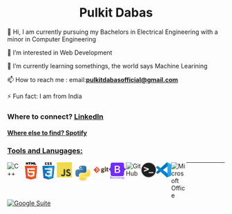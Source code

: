 <h1 align = "center">Pulkit Dabas</h1>

👋 Hi, I am currently pursuing my Bachelors in Electrical Engineering with a minor in Computer Engineering

👀 I’m interested in Web Development

🌱 I’m currently learning somethings, the world says Machine Learining

📫 How to reach me : email:**pulkitdabasofficial@gmail.com**

⚡ Fun fact: I am from India
<h3>
  Where to connect?
<a href="www.linkedin.com/in/pulkit-d7">LinkedIn
</h3>
<h4>
  Where else to find?
<a href="https://open.spotify.com/artist/3vMHKHaSfkb6dZC4P9hMI8?si=xA0zPWAFQXGhXMkQboHVb">Spotify
</h4>

<h3>Tools and Lanugages:</h3>
<p>
<img align="left" alt="C++" width="35px" src="https://raw.githubusercontent.com/isocpp/logos/master/cpp_logo.png" />
<img align="left" alt="HTML5" width="40px" src="https://raw.githubusercontent.com/github/explore/80688e429a7d4ef2fca1e82350fe8e3517d3494d/topics/html/html.png" />
<img align="left" alt="CSS3" width="40px" src="https://raw.githubusercontent.com/github/explore/80688e429a7d4ef2fca1e82350fe8e3517d3494d/topics/css/css.png" />
<img align="left" alt="JavaScript" width="35px" src="https://raw.githubusercontent.com/github/explore/80688e429a7d4ef2fca1e82350fe8e3517d3494d/topics/javascript/javascript.png" />
<img align="left" alt="Python" width="50px" src="https://raw.githubusercontent.com/github/explore/80688e429a7d4ef2fca1e82350fe8e3517d3494d/topics/python/python.png" />
<img align="left" alt="Git" width="35px" src="https://raw.githubusercontent.com/github/explore/80688e429a7d4ef2fca1e82350fe8e3517d3494d/topics/git/git.png" />
<img align="left" src="https://raw.githubusercontent.com/devicons/devicon/master/icons/bootstrap/bootstrap-plain-wordmark.svg" alt="bootstrap" width="40" height="40"/>
<img align="left" alt="GitHub" width="35px" src="https://user-images.githubusercontent.com/90901154/145535333-61361246-52a5-4756-a517-966f25c27b0a.png" />
<img align="left" alt="Terminal" width="35px" src="https://raw.githubusercontent.com/github/explore/80688e429a7d4ef2fca1e82350fe8e3517d3494d/topics/terminal/terminal.png" />
<img align="left" alt="Visual Studio Code" width="35px" src="https://raw.githubusercontent.com/github/explore/80688e429a7d4ef2fca1e82350fe8e3517d3494d/topics/visual-studio-code/visual-studio-code.png"/>
  <img align="left" alt="Microsoft Office" width="35px" src="https://imgs.search.brave.com/JnKPaKQg1_mdIQKuChr7mK8LV1_dg4qknDd1Or_vrGc/rs:fit:500:0:0:0/g:ce/aHR0cHM6Ly93d3cu/bG9nby53aW5lL2Ev/bG9nby9NaWNyb3Nv/ZnRfT2ZmaWNlL01p/Y3Jvc29mdF9PZmZp/Y2UtTG9nby53aW5l/LnN2Zw"/>
  <hr/>
  <img align = "center" src = "https://imgs.search.brave.com/508ZaH_H1gSYtGeI8-uiJqG-XuI4WNjkl475uri_nU0/rs:fit:860:0:0:0/g:ce/aHR0cHM6Ly90ZWNo/Y3J1bmNoLmNvbS93/cC1jb250ZW50L3Vw/bG9hZHMvMjAyMC8x/MC9Hb29nbGUtV29y/a3NwYWNlLUljb25z/LWJhZC5wbmc_dz0x/Mjgw" alt = "Google Suite"/>
</p>
<!---
PulkitDabasOfficial/PulkitDabasOfficial is a ✨ special ✨ repository because its `README.md` (this file) appears on your GitHub profile.
You can click the Preview link to take a look at your changes.
--->
